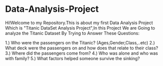 # Data-Analysis-Project
Hi!Welcome to my Repository.This is about my first Data Analysis Project Which is "Titanic DataSet Analysis Project",In this Project We are Going to analyze the Titanic
Dataset By Trying to Answer These Questions:

1.) Who were the passengers on the Titanic? (Ages,Gender,Class,..etc)
2.) What deck were the passengers on and how does that relate to their class?
3.) Where did the passengers come from?
4.) Who was alone and who was with family?
5.) What factors helped someone survive the sinking?
